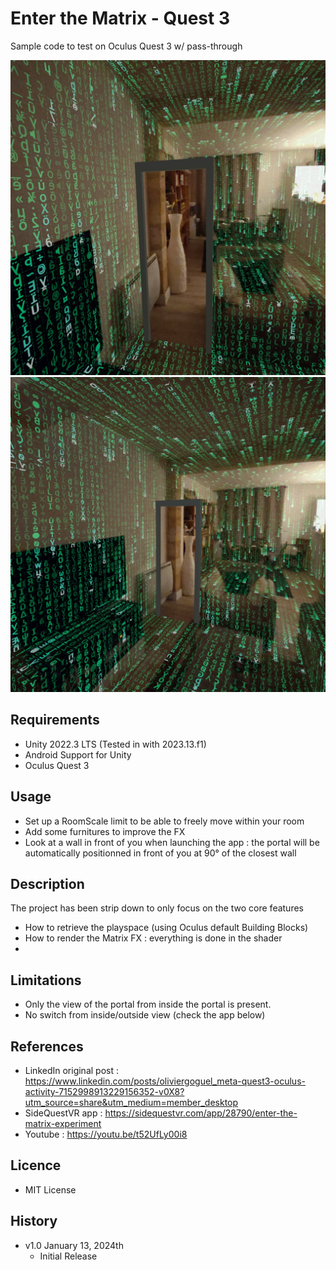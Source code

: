 # Enter the Matrix - Quest 3

Sample code to test on Oculus Quest 3 w/ pass-through

<img src="Images/screen1.png" >
<img src="Images/screen2.png" >

## Requirements
* Unity 2022.3 LTS (Tested in with 2023.13.f1)
* Android Support for Unity
* Oculus Quest 3 

## Usage
* Set up a RoomScale limit to be able to freely move within your room
* Add some furnitures to improve the FX
* Look at a wall in front of you when launching the app : the portal will be automatically positionned in front of you at 90° of the closest wall

## Description
The project has been strip down to only focus on the two core features
* How to retrieve the playspace (using Oculus default Building Blocks) 
* How to render the Matrix FX : everything is done in the shader
*
## Limitations
* Only the view of the portal from inside the portal is present. 
* No switch from inside/outside view (check the app below)

## References
* LinkedIn original post : https://www.linkedin.com/posts/oliviergoguel_meta-quest3-oculus-activity-7152998913229156352-v0X8?utm_source=share&utm_medium=member_desktop
* SideQuestVR app : https://sidequestvr.com/app/28790/enter-the-matrix-experiment
* Youtube : https://youtu.be/t52UfLy00i8

## Licence
* MIT License

## History
* v1.0 January 13, 2024th
	* Initial Release
